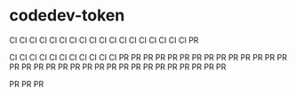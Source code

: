 # codedev-token
CI CI CI CI CI CI CI CI CI CI CI CI CI CI CI CI CI CI PR

CI CI CI CI CI CI CI CI CI CI CI PR PR PR PR PR PR PR PR PR PR PR PR PR PR PR PR PR PR PR PR PR PR PR PR PR PR PR PR PR PR PR PR

PR PR PR

